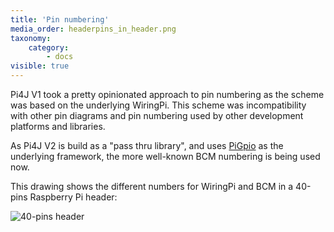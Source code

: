 ```yaml
---
title: 'Pin numbering'
media_order: headerpins_in_header.png
taxonomy:
    category:
        - docs
visible: true
---
```


Pi4J V1 took a pretty opinionated approach to pin numbering as the scheme was based on the underlying WiringPi.
This scheme was incompatibility with other pin diagrams and pin numbering used by other development platforms and libraries.
   
As Pi4J V2 is build as a "pass thru library", and uses [PiGpio](http://abyz.me.uk/rpi/pigpio/index.html) as the underlying framework,
the more well-known BCM numbering is being used now.

This drawing shows the different numbers for WiringPi and BCM in a 40-pins Raspberry Pi header:

![40-pins header](/assets/documentation/headerpins_in_header.png)
